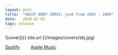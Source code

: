 ```yaml
---
layout: post
title:  "5W33T B8BY J8M35: junk from 2005 - 2009"
date:   2020-02-03
tags: release
---
```

![cover]({{ site.url }}/images/covers/sbj.jpg)

<a href="https://open.spotify.com/artist/2MfA7cp7uWZAPpkCTZU3AC?si=fA734EmATrWqpCzBEmUkIw"> Spotify</a>
&emsp;&emsp;
<a href="https://music.apple.com/us/album/5w33t-b8by-j8m35-junk-from-2005-2009/1497559694"> Apple Music</a>
